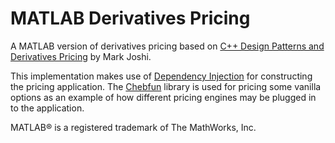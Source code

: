 MATLAB Derivatives Pricing
==========================

A MATLAB version of derivatives pricing based on [C++ Design Patterns and Derivatives Pricing](http://www.markjoshi.com/design/) by Mark Joshi.

This implementation makes use of [Dependency Injection](https://github.com/mattmcd/mdepin) for constructing the pricing application.  The [Chebfun](http://www.chebfun.org/) library is used for pricing some vanilla options as an example of how different pricing engines may be plugged in to the application.

MATLAB&reg; is a registered trademark of The MathWorks, Inc.
